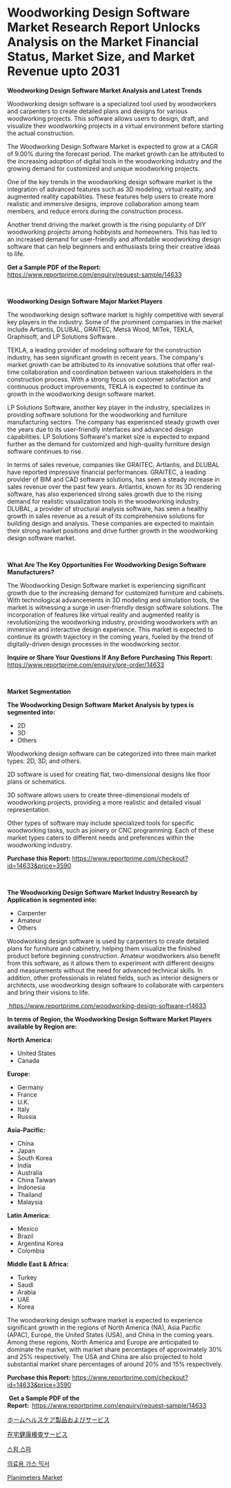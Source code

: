 <p><h1>Woodworking Design Software Market Research Report Unlocks Analysis on the Market Financial Status, Market Size, and Market Revenue upto 2031</h1></p><p><strong>Woodworking Design Software Market Analysis and Latest Trends</strong></p>
<p><p>Woodworking design software is a specialized tool used by woodworkers and carpenters to create detailed plans and designs for various woodworking projects. This software allows users to design, draft, and visualize their woodworking projects in a virtual environment before starting the actual construction. </p><p>The Woodworking Design Software Market is expected to grow at a CAGR of 9.00% during the forecast period. The market growth can be attributed to the increasing adoption of digital tools in the woodworking industry and the growing demand for customized and unique woodworking projects. </p><p>One of the key trends in the woodworking design software market is the integration of advanced features such as 3D modeling, virtual reality, and augmented reality capabilities. These features help users to create more realistic and immersive designs, improve collaboration among team members, and reduce errors during the construction process. </p><p>Another trend driving the market growth is the rising popularity of DIY woodworking projects among hobbyists and homeowners. This has led to an increased demand for user-friendly and affordable woodworking design software that can help beginners and enthusiasts bring their creative ideas to life.</p></p>
<p><strong>Get a Sample PDF of the Report:&nbsp;</strong> <a href="https://www.reportprime.com/enquiry/request-sample/14633">https://www.reportprime.com/enquiry/request-sample/14633</a></p>
<p>&nbsp;</p>
<p><strong>Woodworking Design Software Major Market Players</strong></p>
<p><p>The woodworking design software market is highly competitive with several key players in the industry. Some of the prominent companies in the market include Artlantis, DLUBAL, GRAITEC, Metsä Wood, MiTek, TEKLA, Graphisoft, and LP Solutions Software.</p><p>TEKLA, a leading provider of modeling software for the construction industry, has seen significant growth in recent years. The company's market growth can be attributed to its innovative solutions that offer real-time collaboration and coordination between various stakeholders in the construction process. With a strong focus on customer satisfaction and continuous product improvements, TEKLA is expected to continue its growth in the woodworking design software market.</p><p>LP Solutions Software, another key player in the industry, specializes in providing software solutions for the woodworking and furniture manufacturing sectors. The company has experienced steady growth over the years due to its user-friendly interfaces and advanced design capabilities. LP Solutions Software's market size is expected to expand further as the demand for customized and high-quality furniture design software continues to rise.</p><p>In terms of sales revenue, companies like GRAITEC, Artlantis, and DLUBAL have reported impressive financial performances. GRAITEC, a leading provider of BIM and CAD software solutions, has seen a steady increase in sales revenue over the past few years. Artlantis, known for its 3D rendering software, has also experienced strong sales growth due to the rising demand for realistic visualization tools in the woodworking industry. DLUBAL, a provider of structural analysis software, has seen a healthy growth in sales revenue as a result of its comprehensive solutions for building design and analysis. These companies are expected to maintain their strong market positions and drive further growth in the woodworking design software market.</p></p>
<p>&nbsp;</p>
<p><strong>What Are The Key Opportunities For Woodworking Design Software Manufacturers?</strong></p>
<p><p>The Woodworking Design Software market is experiencing significant growth due to the increasing demand for customized furniture and cabinets. With technological advancements in 3D modeling and simulation tools, the market is witnessing a surge in user-friendly design software solutions. The incorporation of features like virtual reality and augmented reality is revolutionizing the woodworking industry, providing woodworkers with an immersive and interactive design experience. This market is expected to continue its growth trajectory in the coming years, fueled by the trend of digitally-driven design processes in the woodworking sector.</p></p>
<p><strong>Inquire or Share Your Questions If Any Before Purchasing This Report:</strong> <a href="https://www.reportprime.com/enquiry/pre-order/14633">https://www.reportprime.com/enquiry/pre-order/14633</a></p>
<p>&nbsp;</p>
<p><strong>Market Segmentation</strong></p>
<p><strong>The Woodworking Design Software Market Analysis by types is segmented into:</strong></p>
<p><ul><li>2D</li><li>3D</li><li>Others</li></ul></p>
<p><p>Woodworking design software can be categorized into three main market types: 2D, 3D, and others. </p><p>2D software is used for creating flat, two-dimensional designs like floor plans or schematics. </p><p>3D software allows users to create three-dimensional models of woodworking projects, providing a more realistic and detailed visual representation. </p><p>Other types of software may include specialized tools for specific woodworking tasks, such as joinery or CNC programming. Each of these market types caters to different needs and preferences within the woodworking industry.</p></p>
<p><strong>Purchase this Report:&nbsp;</strong><a href="https://www.reportprime.com/checkout?id=14633&price=3590">https://www.reportprime.com/checkout?id=14633&price=3590</a></p>
<p>&nbsp;</p>
<p><strong>The Woodworking Design Software Market Industry Research by Application is segmented into:</strong></p>
<p><ul><li>Carpenter</li><li>Amateur</li><li>Others</li></ul></p>
<p><p>Woodworking design software is used by carpenters to create detailed plans for furniture and cabinetry, helping them visualize the finished product before beginning construction. Amateur woodworkers also benefit from this software, as it allows them to experiment with different designs and measurements without the need for advanced technical skills. In addition, other professionals in related fields, such as interior designers or architects, use woodworking design software to collaborate with carpenters and bring their visions to life.</p></p>
<p><a href="https://www.reportprime.com/woodworking-design-software-r14633">&nbsp;https://www.reportprime.com/woodworking-design-software-r14633</a></p>
<p><strong>In terms of Region, the Woodworking Design Software Market Players available by Region are:</strong></p>
<p>
    <p> <strong> North America: </strong>
        <ul>
            <li>United States</li>
            <li>Canada</li>
        </ul>
        </p> 
    <p> <strong> Europe: </strong>
        <ul>
            <li>Germany</li>
            <li>France</li>
            <li>U.K.</li>
            <li>Italy</li>
            <li>Russia</li>
        </ul>
        </p> 
    <p> <strong> Asia-Pacific: </strong>
        <ul>
            <li>China</li>
            <li>Japan</li>
            <li>South Korea</li>
            <li>India</li>
            <li>Australia</li>
            <li>China Taiwan</li>
            <li>Indonesia</li>
            <li>Thailand</li>
            <li>Malaysia</li>
        </ul>
        </p> 
    <p> <strong> Latin America: </strong>
        <ul>
            <li>Mexico</li>
            <li>Brazil</li>
            <li>Argentina Korea</li>
            <li>Colombia</li>
        </ul>
        </p> 
    <p> <strong> Middle East & Africa: </strong>
        <ul>
            <li>Turkey</li>
            <li>Saudi</li>
            <li>Arabia</li>
            <li>UAE</li>
            <li>Korea</li>
        </ul>
    </p>
    </p>
<p><p>The woodworking design software market is expected to experience significant growth in the regions of North America (NA), Asia Pacific (APAC), Europe, the United States (USA), and China in the coming years. Among these regions, North America and Europe are anticipated to dominate the market, with market share percentages of approximately 30% and 25% respectively. The USA and China are also projected to hold substantial market share percentages of around 20% and 15% respectively.</p></p>
<p><strong>Purchase this Report: </strong><a href="https://www.reportprime.com/checkout?id=14633&price=3590">https://www.reportprime.com/checkout?id=14633&price=3590</a></p>
<p>&nbsp;<strong>Get a Sample PDF of the Report:&nbsp;&nbsp;</strong><a href="https://www.reportprime.com/enquiry/request-sample/14633">https://www.reportprime.com/enquiry/request-sample/14633</a></p>
<p><strong></strong></p>
<p><p><a href="https://github.com/charm854/Market-Research-Report-List-1/blob/main/568910381022.md">ホームヘルスケア製品およびサービス</a></p><p><a href="https://github.com/LeanneBruen2023/Market-Research-Report-List-1/blob/main/316447581020.md">在宅健康検査サービス</a></p><p><a href="https://medium.com/@vallieemard2023/%ED%95%B4%EB%8F%85-%EC%88%98%EC%98%81-%EC%8A%A4%ED%8C%8C-%EC%8B%9C%EC%9E%A5-%EC%A7%80%ED%91%9C-%EC%8B%9C%EC%9E%A5-%EC%A0%90%EC%9C%A0%EC%9C%A8-%ED%8A%B8%EB%A0%8C%EB%93%9C-%EB%B0%8F-%EC%84%B1%EC%9E%A5-%ED%8C%A8%ED%84%B4-e524d61f3bf0">스윔 스파</a></p><p><a href="https://github.com/iansanftyord09878/Market-Research-Report-List-1/blob/main/469401675506.md">의료용 가스 믹서</a></p><p><a href="https://issuu.com/reportprime-2/docs/planimeters-market-size-2030.pptx">Planimeters Market</a></p></p>